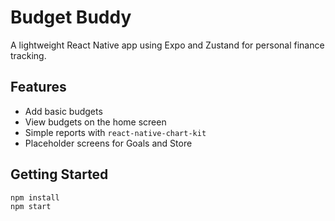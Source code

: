 # Budget Buddy

A lightweight React Native app using Expo and Zustand for personal finance tracking.

## Features
- Add basic budgets
- View budgets on the home screen
- Simple reports with `react-native-chart-kit`
- Placeholder screens for Goals and Store

## Getting Started
```bash
npm install
npm start
```

